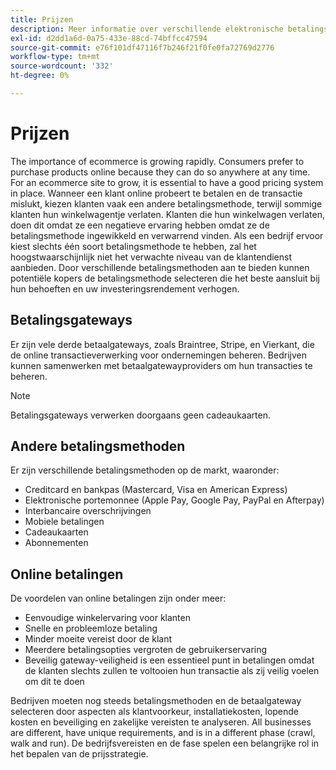 ```yaml
---
title: Prijzen
description: Meer informatie over verschillende elektronische betalingsmethoden en de voordelen van online betalingen in het algemeen.
exl-id: d2dd1a6d-0a75-433e-88cd-74bffcc47594
source-git-commit: e76f101df47116f7b246f21f0fe0fa72769d2776
workflow-type: tm+mt
source-wordcount: '332'
ht-degree: 0%

---
```


# Prijzen

The importance of ecommerce is growing rapidly. Consumers prefer to purchase products online because they can do so anywhere at any time. For an ecommerce site to grow, it is essential to have a good pricing system in place. Wanneer een klant online probeert te betalen en de transactie mislukt, kiezen klanten vaak een andere betalingsmethode, terwijl sommige klanten hun winkelwagentje verlaten. Klanten die hun winkelwagen verlaten, doen dit omdat ze een negatieve ervaring hebben omdat ze de betalingsmethode ingewikkeld en verwarrend vinden. Als een bedrijf ervoor kiest slechts één soort betalingsmethode te hebben, zal het hoogstwaarschijnlijk niet het verwachte niveau van de klantendienst aanbieden. Door verschillende betalingsmethoden aan te bieden kunnen potentiële kopers de betalingsmethode selecteren die het beste aansluit bij hun behoeften en uw investeringsrendement verhogen.

## Betalingsgateways

Er zijn vele derde betaalgateways, zoals Braintree, Stripe, en Vierkant, die de online transactieverwerking voor ondernemingen beheren. Bedrijven kunnen samenwerken met betaalgatewayproviders om hun transacties te beheren.

>[!NOTE]
>
>Betalingsgateways verwerken doorgaans geen cadeaukaarten.

## Andere betalingsmethoden

Er zijn verschillende betalingsmethoden op de markt, waaronder:

- Creditcard en bankpas (Mastercard, Visa en American Express)
- Elektronische portemonnee (Apple Pay, Google Pay, PayPal en Afterpay)
- Interbancaire overschrijvingen
- Mobiele betalingen
- Cadeaukaarten
- Abonnementen

## Online betalingen

De voordelen van online betalingen zijn onder meer:

- Eenvoudige winkelervaring voor klanten
- Snelle en probleemloze betaling
- Minder moeite vereist door de klant
- Meerdere betalingsopties vergroten de gebruikerservaring
- Beveilig gateway-veiligheid is een essentieel punt in betalingen omdat de klanten slechts zullen te voltooien hun transactie als zij veilig voelen om dit te doen

Bedrijven moeten nog steeds betalingsmethoden en de betaalgateway selecteren door aspecten als klantvoorkeur, installatiekosten, lopende kosten en beveiliging en zakelijke vereisten te analyseren. All businesses are different, have unique requirements, and is in a different phase (crawl, walk and run). De bedrijfsvereisten en de fase spelen een belangrijke rol in het bepalen van de prijsstrategie.
